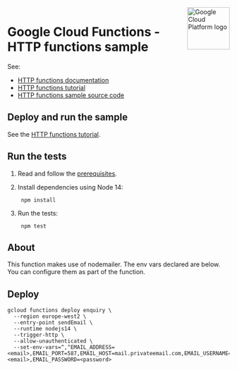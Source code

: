 <img src="https://avatars2.githubusercontent.com/u/2810941?v=3&s=96" alt="Google Cloud Platform logo" title="Google Cloud Platform" align="right" height="96" width="96"/>

# Google Cloud Functions - HTTP functions sample

See:

* [HTTP functions documentation][docs]
* [HTTP functions tutorial][tutorial]
* [HTTP functions sample source code][code]

[docs]: https://cloud.google.com/functions/docs/writing/http
[tutorial]: https://cloud.google.com/functions/docs/tutorials/http
[code]: index.js

## Deploy and run the sample

See the [HTTP functions tutorial][tutorial].

## Run the tests

1. Read and follow the [prerequisites](../../#how-to-run-the-tests).

1. Install dependencies using Node 14:

        npm install

1. Run the tests:

        npm test


## About

This function makes use of nodemailer. The env vars declared are below. You can configure them as part of the function.

## Deploy

```
gcloud functions deploy enquiry \
  --region europe-west2 \
  --entry-point sendEmail \
  --runtime nodejs14 \
  --trigger-http \
  --allow-unauthenticated \
  --set-env-vars=^,^EMAIL_ADDRESS=<email>,EMAIL_PORT=587,EMAIL_HOST=mail.privateemail.com,EMAIL_USERNAME=<email>,EMAIL_PASSWORD=<password>
```
